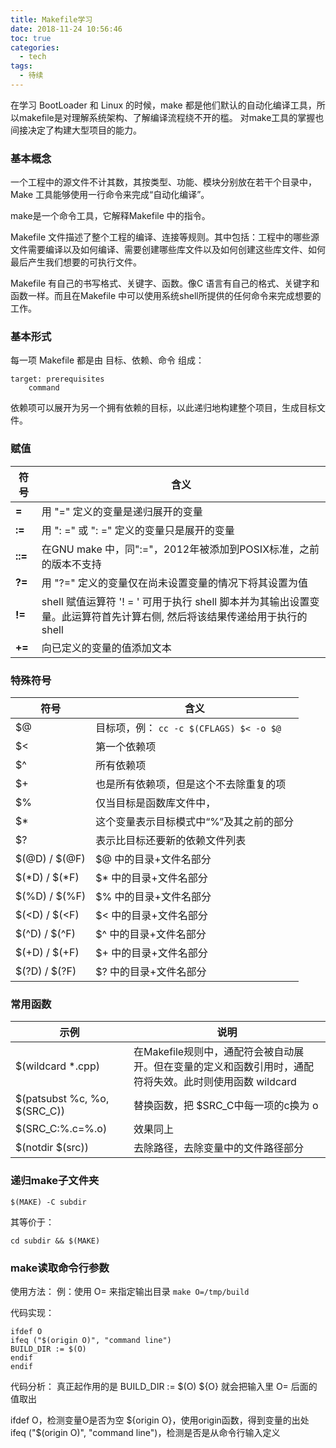 ```yaml
---
title: Makefile学习
date: 2018-11-24 10:56:46
toc: true
categories:
  - tech
tags:
  - 待续
---
```


在学习 BootLoader 和 Linux 的时候，make 都是他们默认的自动化编译工具，所以makefile是对理解系统架构、了解编译流程绕不开的槛。
对make工具的掌握也间接决定了构建大型项目的能力。

<!--more-->

### 基本概念

一个工程中的源文件不计其数，其按类型、功能、模块分别放在若干个目录中，Make 工具能够使用一行命令来完成“自动化编译”。

make是一个命令工具，它解释Makefile 中的指令。

Makefile 文件描述了整个工程的编译、连接等规则。其中包括：工程中的哪些源文件需要编译以及如何编译、需要创建哪些库文件以及如何创建这些库文件、如何最后产生我们想要的可执行文件。

Makefile 有自己的书写格式、关键字、函数。像C 语言有自己的格式、关键字和函数一样。而且在Makefile 中可以使用系统shell所提供的任何命令来完成想要的工作。

### 基本形式

每一项 Makefile 都是由 目标、依赖、命令 组成：

```
target: prerequisites
	command
```

依赖项可以展开为另一个拥有依赖的目标，以此递归地构建整个项目，生成目标文件。



### 赋值

| 符号    | 含义                                                         |
| ------- | ------------------------------------------------------------ |
| **=**   | 用 "=" 定义的变量是递归展开的变量                            |
| **:=**  | 用 ": =" 或 ": =" 定义的变量只是展开的变量                   |
| **::=** | 在GNU make 中，同":="，2012年被添加到POSIX标准，之前的版本不支持 |
| **?=**  | 用 "?=" 定义的变量仅在尚未设置变量的情况下将其设置为值       |
| **!=**  | shell 赋值运算符 '! = ' 可用于执行 shell 脚本并为其输出设置变量。此运算符首先计算右侧, 然后将该结果传递给用于执行的 shell |
| **+=**  | 向已定义的变量的值添加文本                                   |



### 特殊符号

| 符号             | 含义                                    |
| ---------------- | --------------------------------------- |
| $@               | 目标项，例： `cc -c $(CFLAGS) $< -o $@` |
| $<               | 第一个依赖项                            |
| $^               | 所有依赖项                              |
| $+               | 也是所有依赖项，但是这个不去除重复的项  |
| $%               | 仅当目标是函数库文件中，                |
| $*               | 这个变量表示目标模式中“%”及其之前的部分 |
| $? | 表示比目标还要新的依赖文件列表 |
| $(@D) / $(@F) | $@ 中的目录+文件名部分                  |
| $(\*D) / $(\*F) | $* 中的目录+文件名部分                   |
| $(%D) / $(%F) | $% 中的目录+文件名部分                   |
| $(<D) / $(<F) | $< 中的目录+文件名部分                   |
| $(^D) / $(^F) | $^ 中的目录+文件名部分                   |
| $(+D) / $(\+F) | $+ 中的目录+文件名部分                   |
| $(?D) / $(?F) | $? 中的目录+文件名部分                   |



### 常用函数

| 示例                         | 说明                                                         |
| ---------------------------- | ------------------------------------------------------------ |
| $(wildcard *.cpp)            | 在Makefile规则中，通配符会被自动展开。但在变量的定义和函数引用时，通配符将失效。此时则使用函数 wildcard |
| $(patsubst %c, %o, $(SRC_C)) | 替换函数，把 $SRC_C中每一项的c换为 o                         |
| $(SRC_C:%.c=%.o)             | 效果同上                                                     |
| $(notdir $(src))             | 去除路径，去除变量中的文件路径部分                           |



### 递归make子文件夹

`$(MAKE) -C subdir`

其等价于：

`cd subdir && $(MAKE)`



### make读取命令行参数
使用方法：
例：使用 O= 来指定输出目录
`make O=/tmp/build`

代码实现：
```
ifdef O
ifeq ("$(origin O)", "command line")
BUILD_DIR := $(O)
endif
endif
```

代码分析：
真正起作用的是 BUILD_DIR := $(O)
${O} 就会把输入里 O= 后面的值取出

ifdef O，检测变量O是否为空
${origin O}，使用origin函数，得到变量的出处
ifeq ("$(origin O)", "command line")，检测是否是从命令行输入定义

